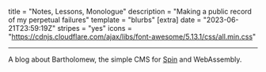 title = "Notes, Lessons, Monologue"
description = "Making a public record of my perpetual failures"
template = "blurbs"
[extra]
date = "2023-06-21T23:59:19Z"
stripes = "yes"
icons = "https://cdnjs.cloudflare.com/ajax/libs/font-awesome/5.13.1/css/all.min.css"

---
A blog about Bartholomew, the simple CMS for [Spin](https://github.com/fermyon/spin) and WebAssembly.
